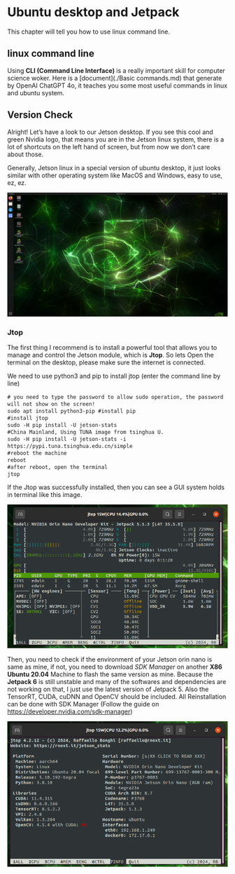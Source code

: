 # Ubuntu desktop and Jetpack

This chapter will tell you how to use linux command line.

## linux command line

Using **CLI (Command Line Interface)** is a really important skill for computer science woker. Here is a [document](./Basic commands.md) that generate by OpenAI ChatGPT 4o, it teaches you some most useful commands in linux and ubuntu system. 

## Version Check

Alright! Let’s have a look to our Jetson desktop. If you see this cool and green Nvidia logo, that means you are in the Jetson linux system, there is a lot of shortcuts on the left hand of screen, but from now we don’t care about those. 

Generally, Jetson linux in a special version of ubuntu desktop, it just looks similar with other operating system like MacOS and Windows, easy to use, ez, ez.

<img src = "./attachments/Jetson-Linux.png"/>

### Jtop

The first thing I recommend is to install a powerful tool that allows you to manage and control the Jetson module, which is **Jtop**. So lets Open the terminal on the desktop, please make sure the internet is connected.

We need to use python3 and pip to install jtop (enter the command line by line)

```shell
# you need to type the password to allow sudo operation, the password will not show on the screen!
sudo apt install python3-pip #install pip
#install jtop
sudo -H pip install -U jetson-stats
#China Mainland, Using TUNA image from tsinghua U.
sudo -H pip install -U jetson-stats -i https://pypi.tuna.tsinghua.edu.cn/simple
#reboot the machine
reboot
#after reboot, open the terminal 
jtop
```

If the Jtop was successfully installed, then you can see a GUI system holds in terminal like this image.

<img src = "./attachments/Jtop.png" />


Then, you need to check if the environment of your Jetson orin nano is same as mine, if not, you need to download *SDK Manager* on another **X86 Ubuntu 20.04** Machine to flash the same version as mine. Because the  **Jetpack 6** is still unstable and many of the softwares and dependencies are not working on that, I just use the latest version of Jetpack 5. Also the TensorRT, CUDA, cuDNN and OpenCV should be included. All Reinstallation can be done with SDK Manager (Follow the guide on https://developer.nvidia.com/sdk-manager)

<img src = "./attachments/Jtop-Version.png" />



